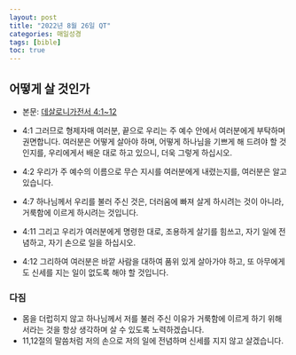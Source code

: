 ```yaml
---
layout: post
title: "2022년 8월 26일 QT"
categories: 매일성경
tags: [bible]
toc: true
---
```


## 어떻게 살 것인가
- 본문: [데살로니가전서 4:1~12](https://www.bskorea.or.kr/bible/korbibReadpage.php?version=SAENEW&book=1th&chap=4&sec=1&cVersion=&fontSize=15px&fontWeight=normal)

- 4:1 그러므로 형제자매 여러분, 끝으로 우리는 주 예수 안에서 여러분에게 부탁하며 권면합니다. 여러분은 어떻게 살아야 하며, 어떻게 하나님을 기쁘게 해 드려야 할 것인지를, 우리에게서 배운 대로 하고 있으니, 더욱 그렇게 하십시오.
- 4:2 우리가 주 예수의 이름으로 무슨 지시를 여러분에게 내렸는지를, 여러분은 알고 있습니다.
- 4:7 하나님께서 우리를 불러 주신 것은, 더러움에 빠져 살게 하시려는 것이 아니라, 거룩함에 이르게 하시려는 것입니다.
- 4:11 그리고 우리가 여러분에게 명령한 대로, 조용하게 살기를 힘쓰고, 자기 일에 전념하고, 자기 손으로 일을 하십시오.
- 4:12 그리하여 여러분은 바깥 사람을 대하여 품위 있게 살아가야 하고, 또 아무에게도 신세를 지는 일이 없도록 해야 할 것입니다.

### 다짐
- 몸을 더럽히지 않고 하나님께서 저를 불러 주신 이유가 거룩함에 이르게 하기 위해서라는 것을 항상 생각하며 살 수 있도록 노력하겠습니다.
- 11,12절의 말씀처럼 저의 손으로 저의 일에 전념하며 신세를 지지 않고 살겠습니다.
